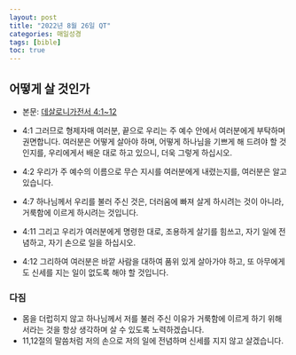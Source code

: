 ```yaml
---
layout: post
title: "2022년 8월 26일 QT"
categories: 매일성경
tags: [bible]
toc: true
---
```


## 어떻게 살 것인가
- 본문: [데살로니가전서 4:1~12](https://www.bskorea.or.kr/bible/korbibReadpage.php?version=SAENEW&book=1th&chap=4&sec=1&cVersion=&fontSize=15px&fontWeight=normal)

- 4:1 그러므로 형제자매 여러분, 끝으로 우리는 주 예수 안에서 여러분에게 부탁하며 권면합니다. 여러분은 어떻게 살아야 하며, 어떻게 하나님을 기쁘게 해 드려야 할 것인지를, 우리에게서 배운 대로 하고 있으니, 더욱 그렇게 하십시오.
- 4:2 우리가 주 예수의 이름으로 무슨 지시를 여러분에게 내렸는지를, 여러분은 알고 있습니다.
- 4:7 하나님께서 우리를 불러 주신 것은, 더러움에 빠져 살게 하시려는 것이 아니라, 거룩함에 이르게 하시려는 것입니다.
- 4:11 그리고 우리가 여러분에게 명령한 대로, 조용하게 살기를 힘쓰고, 자기 일에 전념하고, 자기 손으로 일을 하십시오.
- 4:12 그리하여 여러분은 바깥 사람을 대하여 품위 있게 살아가야 하고, 또 아무에게도 신세를 지는 일이 없도록 해야 할 것입니다.

### 다짐
- 몸을 더럽히지 않고 하나님께서 저를 불러 주신 이유가 거룩함에 이르게 하기 위해서라는 것을 항상 생각하며 살 수 있도록 노력하겠습니다.
- 11,12절의 말씀처럼 저의 손으로 저의 일에 전념하며 신세를 지지 않고 살겠습니다.
